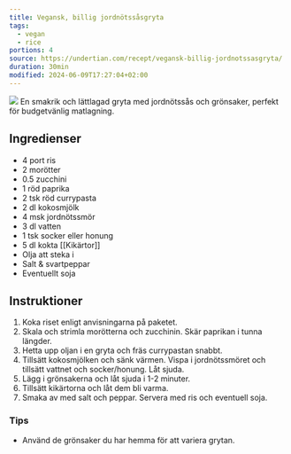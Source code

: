 ```yaml
---
title: Vegansk, billig jordnötssåsgryta
tags:
  - vegan
  - rice
portions: 4
source: https://undertian.com/recept/vegansk-billig-jordnotssasgryta/
duration: 30min
modified: 2024-06-09T17:27:04+02:00
---
```

![](https://undertian.com/wp-content/uploads/2019/03/IMG_5287-1-1308x1308.jpg)
En smakrik och lättlagad gryta med jordnötssås och grönsaker, perfekt för budgetvänlig matlagning.

## Ingredienser
- 4 port ris
- 2 morötter
- 0.5 zucchini
- 1 röd paprika
- 2 tsk röd currypasta
- 2 dl kokosmjölk
- 4 msk jordnötssmör
- 3 dl vatten
- 1 tsk socker eller honung
- 5 dl kokta [[Kikärtor]]
- Olja att steka i
- Salt & svartpeppar
- Eventuellt soja

## Instruktioner
1. Koka riset enligt anvisningarna på paketet.
2. Skala och strimla morötterna och zucchinin. Skär paprikan i tunna längder.
3. Hetta upp oljan i en gryta och fräs currypastan snabbt.
4. Tillsätt kokosmjölken och sänk värmen. Vispa i jordnötssmöret och tillsätt vattnet och socker/honung. Låt sjuda.
5. Lägg i grönsakerna och låt sjuda i 1-2 minuter.
6. Tillsätt kikärtorna och låt dem bli varma.
7. Smaka av med salt och peppar. Servera med ris och eventuell soja.

### Tips
- Använd de grönsaker du har hemma för att variera grytan.

